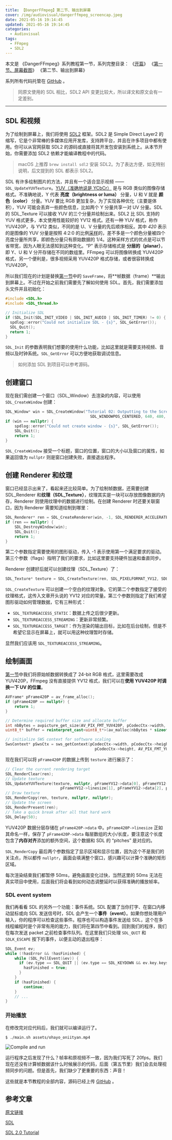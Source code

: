 ```yaml
---
title: 【DangerFFmpeg】第二节、输出到屏幕
cover: /img/audiovisual/dangerffmpeg_screencap.jpeg
date: 2021-05-16 19:14:45
updated: 2021-05-16 19:14:45
categories:
  - Audiovisual
tags:
  - FFmpeg
  - SDL2
---
```


本文是 《DangerFFmpeg》系列教程第一节，系列完整目录：
《[开篇](https://clsrfish.github.io/2021/05/13/8cf36b195b05.html)》
《[第一节、屏幕截图](https://clsrfish.github.io/2021/05/15/1c458d50c524.html)》
《第二节、输出到屏幕》

系列所有代码托管在 [GitHub](https://github.com/clsrfish/dangerffmpeg) 。

> 同原文使用的 SDL 相比，SDL2 API 变更比较大，所以译文和原文会有一定差别。

---

## SDL 和视频

为了绘制到屏幕上，我们将使用 [SDL2](http://www.libsdl.org/) 框架。SDL2 是 Simple Direct Layer2 的缩写，它是个非常棒的多媒体应用开发库，支持跨平台，并且在许多项目中都有使用。你可以从官网获取 SDL2 的源码或直接将其开发包安装到系统上。从本节开始，你需要添加 SDL2 依赖才能编译教程中的代码。
> macOS 上推荐 `brew install sdl2` 安装 SDL2。为了表达方便，如无特别说明，后文提到的 SDL 都表示 SDL2。

SDL 有许多绘制图片的方法，并且有一个适合显示视频 —— `SDL_UpdateYUVTexture`。[YUV（准确地说是 YCbCr）](http://en.wikipedia.org/wiki/YCbCr) 是与 RGB 类似的图像存储格式。不准确地说，Y 代表 **亮度（brightness or luma）** 分量，U 和 V 就是 **颜色（color）** 分量。YUV 要比 RGB 更加复杂，为了实现各种优化（主要是体积），YUV 可能会丢弃一些颜色信息，比如两个 Y 分量共享一对 UV 分量。SDL 的 SDL_Texture 可以接收 YUV 的三个分量并绘制出来。SDL2 比 SDL 支持的 YUV 格式更多，本文使用性能较好的 YV12 格式。还有一种 YUV 格式，称作 YUV420P，与 YV12 类似，不同的是 U、V 分量的先后顺序相反。其中 *420* 表示的是图像的 YUV 分量是按照 4:2:0 的比例[采样](http://en.wikipedia.org/wiki/Chroma_subsampling)的，差不多是一个颜色分量被四个亮度分量所共享，即颜色分量只有原始数据的 1/4。这种采样方式的优点是可以节省带宽，因为人眼无法感知到这种变化。“P” 表示存储格式是 **分层的（planar）**，即 Y、U 和 V 分开存储在不同的数组里。FFmpeg 可以将图像转换成 YUV420P 格式，另一个便利是，很多视频采用 YUV420P 格式存储，或者很容转换成 YUV420P。

所以我们现在的计划是替换[第一节](https://clsrfish.github.io/2021/05/15/1c458d50c524.html)中的 `SaveFrame`，将**帧数据（frame）**输出到屏幕上。不过在开始之前我们需要先了解如何使用 SDL。首先，我们需要添加头文件并且初始化：

```c++
#include <SDL.h>
#include <SDL_thread.h>

// Initialize SDL
if (SDL_Init(SDL_INIT_VIDEO | SDL_INIT_AUDIO | SDL_INIT_TIMER) != 0) {
  spdlog::error("Could not initialize SDL - {s}", SDL_GetError());
  SDL_Quit();
  return 1;
}
```

`SDL_Init` 的参数表明我们想要的使用什么功能，比如这里就是需要支持视频、音频以及时钟系统。`SDL_GetError` 可以方便地获取调试信息。


> 如何添加 SDL 到项目可以参考源码。


## 创建窗口

现在我们需创建一个窗口（SDL_Window）去渲染的内容，可以使用 `SDL_CreateWindow` 创建：

```c++
SDL_Window* win = SDL_CreateWindow("Tutorial 02: Outputting to the Screen", SDL_WINDOWPOS_CENTERED,
                                     SDL_WINDOWPOS_CENTERED, 640, 480, SDL_WINDOW_SHOWN)
if (win == nullptr) {
    spdlog::error("Could not create window - {s}", SDL_GetError());
    SDL_Quit();
    return 1;
}
```

`SDL_CreateWindow` 接受一个标题，窗口的位置，窗口的大小以及窗口的属性，如果返回值为 `nullptr` 则是窗口创建失败，直接退出程序。

## 创建 Renderer 和纹理

窗口已经显示出来了，看起来还比较简单。为了绘制帧数据，还需要创建 SDL_Renderer 和**纹理（SDL_Texture）**，纹理其实是一块可以存放图像数据的内存，Renderer 则使用纹理中的数据进行绘制。在创建 Renderer 时还要关联窗口，因为 Renderer 需要知道绘制到哪里：

```c++
SDL_Renderer* ren = SDL_CreateRenderer(win, -1, SDL_RENDERER_ACCELERATED | SDL_RENDERER_PRESENTVSYNC);
if (ren == nullptr) {
    SDL_DestroyWIndow(win);
    SDL_Quit();
    return 1;
}
```

第二个参数指定需要使用的图形驱动，传入 -1 表示使用第一个满足要求的驱动。第三个参数（flags）指明了我们的要求，比如这里要支持硬件加速和垂直同步。

Renderer 创建好后就可以创建纹理（SDL_Texture）了：

```c++
SDL_Texture* texture = SDL_CreateTexture(ren, SDL_PIXELFORMAT_YV12, SDL_TEXTUREACCESS_STREAMING, width, height);
```

`SDL_CreateTexture` 可以创建一个空白的纹理对象。它的第二个参数指定了接受的纹理格式，这传入文章开头说的 YV12 对应的常量。第三个参数则指定了我们希望图形驱动如何管理数据，它有三种形式：
- `SDL_TEXTUREACCESS_STATIC`：数据上传之后很少更新。
- `SDL_TEXTUREACCESS_STREAMING`：更新非常频繁。
- `SDL_TEXTUREACCESS_TARGET`：作为渲染的输出目标，比如在后台绘制，但是不希望它显示在屏幕上，就可以用这种纹理暂时存储。

显然我们应该用 `SDL_TEXTUREACCESS_STREAMING`。


## 绘制画面

[第一节](https://clsrfish.github.io/2021/05/15/1c458d50c524.html)中我们将原始帧数据转换成了 24-bit RGB 格式，这里需要改成 YUV420P，FFmpeg 没有直接提供 YV12 格式，我们可以在**使用 YUV420P 时调换一下 UV 的位置**。

```c++
AVFrame* pFrame420P = av_frame_alloc();
if (pFrame420P == nullptr) {
    return 1;
}

// Determine required buffer size and allocate buffer
int nbBytes = avpicture_get_size(AV_PIX_FMT_YUV420P, pCodecCtx->width, pCodecCtx->height);
uint8_t* buffer = reinterpret_cast<uint8_t*>(av_malloc(nbBytes * sizeof(uint8_t)));

// initialize SWS context for software scaling
SwsContext* pSwsCtx = sws_getContext(pCodecCtx->width, pCodecCtx->height, pCodecCtx->pix_fmt, pCodecCtx->width,
                                       pCodecCtx->height, AV_PIX_FMT_YUV420P, SWS_BILINEAR, nullptr, nullptr, nullptr);
```

现在我们可以将 `pFrame420P` 的数据上传到 `testure` 进行展示了：

```c++
// Clear the current rendering target
SDL_RenderClear(ren);
// Update texture
SDL_UpdateYUVTexture(texture, nullptr, pFrameYV12->data[0], pFrameYV12->linesize[0], pFrameYV12->data[1],
                        pFrameYV12->linesize[1], pFrameYV12->data[2], pFrameYV12->linesize[2]);
// Draw texture
SDL_RenderCopy(ren, texture, nullptr, nullptr);
// Update the screen
SDL_RenderPresent(ren);
// Take a quick break after all that hard work
SDL_Delay(50);
```

YUV420P 数据分层存储在 `pFrame420P->data` 中。`pFrame420P->linesize` 正如其命名一样，保存了 `pFrame420P->data` 每层数组的大小/长度，要注意这个长度包含了**内存对齐**添加的额外空间，这个数据和 SDL 的 “pitches” 是对应的。


`SDL_RenderCopy` 最后两个参数指定了显示区域和显示位置，因为这个不是我们的关注点，所以都传 `nullptr`，画面会填满整个窗口，感兴趣可以计算个准确的矩形区域。

每次渲染结束我们都暂停 50ms，避免画面变化过快，当然这里的 50ms 无法在真实项目中使用，后面我们将会看到如何动态调整延时以获得准确的播放帧率。

### SDL event system

我们再看看 SDL 的另外一个功能：事件系统。SDL 配置了当你打字、在窗口内移动鼠标或向 SDL 发送信号时，SDL 会产生一个**事件（event）**。如果你想处理用户输入，你的程序可以检查这些事件。程序也可以构造事件发送给 SDL，这个在多线程编程时是个非常有用的能力，我们将在第四节中看到。回到我们的程序，我们在每次发送 packet 之前检查事件队列。在这里我们只处理 `SDL_QUIT` 和 `SDLK_ESCAPE` 按下的事件，以便主动的退出程序：

```c++
SDL_Event ev;
while (!hasError && !hasFinished) {
    while (SDL_PollEvent(&ev)) {
      if (ev.type == SDL_QUIT || (ev.type == SDL_KEYDOWN && ev.key.keysym.sym == SDLK_ESCAPE)) {
        hasFinished = true;
      }
    }
    if (hasFinished) {
        continue;
    }
    // ...
}
```

### 开始播放

在修改完对应代码后，我们就可以编译运行了。

```shell
$ ./main.sh assets/ohayo_oniityan.mp4
```

![Compile and run](../../img/audiovisual/dangerffmpeg_output_screen.gif)

运行程序之后发现了什么？帧率和原视频不一致，因为我们写死了 20fps。我们现在还没有计算帧数据该什么时候展示的代码，后面（第五节里）我们会去处理视频同步的问题。但是首先，我们缺少了更重要的东西：声音！


这些就是本节教程的全部内容，源码已经上传 [GitHub](https://github.com/clsrfish/dangerffmpeg) 。


## 参考文章

[原文链接](http://dranger.com/ffmpeg/tutorial02.html)

[SDL](https://libsdl.org)

[SDL 2.0 Tutorial](https://www.willusher.io/pages/sdl2)
